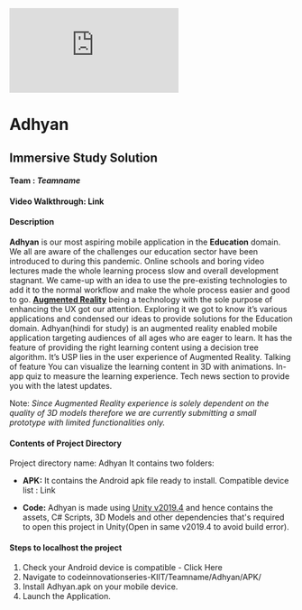 
![Adhyan Logo](https://files.000webhost.com/handler.php?action=download?action=download&path=%2Fpublic_html%2FIcon.png?raw=true)  
# Adhyan
## Immersive Study Solution
#### **Team :** *Teamname*
#### **Video Walkthrough:** Link 
#### Description
**Adhyan** is our most aspiring mobile application in the **Education** domain. We all are aware of the challenges our education sector have been introduced to during this pandemic. Online schools and boring video lectures made the whole learning process slow and overall development stagnant. 
We came-up with an idea to use the pre-existing technologies to add it to the normal workflow and make the whole process easier and good to go. [**Augmented Reality**](https://en.wikipedia.org/wiki/Augmented_reality) being a technology with the sole purpose of enhancing the UX got our attention. Exploring it we got to know it’s various applications and condensed our ideas to provide solutions for the Education domain.
Adhyan(hindi for study) is an augmented reality enabled mobile application targeting audiences of all ages who are eager to learn. It has the feature of providing the right learning content using a decision tree algorithm. It’s USP lies in the user experience of Augmented Reality.
Talking of feature 
You can visualize the learning content in 3D with animations.
In-app quiz to measure the learning experience.
Tech news section to provide you with the latest updates.
  
  Note: *Since Augmented Reality experience is solely dependent on the quality of 3D models therefore we are currently submitting a small prototype with limited functionalities only.*

#### Contents of Project Directory
Project directory name: Adhyan
It contains two folders:
- **APK:**
It contains the Android apk file ready to install.
Compatible device list : Link 


- **Code:**
Adhyan is made using [Unity v2019.4](https://unity3d.com/get-unity/download/archive) and hence contains the assets, C# Scripts, 3D Models and other dependencies that's required to open this project in Unity(Open in same v2019.4 to avoid build error).

#### Steps to localhost the project
1. Check your Android device is compatible - Click Here
2. Navigate to codeinnovationseries-KIIT/Teamname/Adhyan/APK/
3. Install Adhyan.apk on your mobile device.
4. Launch the Application.
